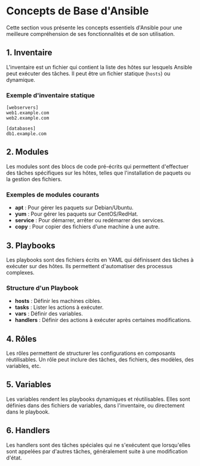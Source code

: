 # Concepts de Base d'Ansible

Cette section vous présente les concepts essentiels d'Ansible pour une meilleure compréhension de ses fonctionnalités et de son utilisation.

## 1. Inventaire
L'inventaire est un fichier qui contient la liste des hôtes sur lesquels Ansible peut exécuter des tâches. Il peut être un fichier statique (`hosts`) ou dynamique.

### Exemple d'inventaire statique
```
[webservers]
web1.example.com
web2.example.com

[databases]
db1.example.com
```

## 2. Modules
Les modules sont des blocs de code pré-écrits qui permettent d'effectuer des tâches spécifiques sur les hôtes, telles que l'installation de paquets ou la gestion des fichiers.

### Exemples de modules courants
- **apt** : Pour gérer les paquets sur Debian/Ubuntu.
- **yum** : Pour gérer les paquets sur CentOS/RedHat.
- **service** : Pour démarrer, arrêter ou redémarrer des services.
- **copy** : Pour copier des fichiers d'une machine à une autre.

## 3. Playbooks
Les playbooks sont des fichiers écrits en YAML qui définissent des tâches à exécuter sur des hôtes. Ils permettent d'automatiser des processus complexes.

### Structure d'un Playbook
- **hosts** : Définir les machines cibles.
- **tasks** : Lister les actions à exécuter.
- **vars** : Définir des variables.
- **handlers** : Définir des actions à exécuter après certaines modifications.

## 4. Rôles
Les rôles permettent de structurer les configurations en composants réutilisables. Un rôle peut inclure des tâches, des fichiers, des modèles, des variables, etc.

## 5. Variables
Les variables rendent les playbooks dynamiques et réutilisables. Elles sont définies dans des fichiers de variables, dans l'inventaire, ou directement dans le playbook.

## 6. Handlers
Les handlers sont des tâches spéciales qui ne s'exécutent que lorsqu'elles sont appelées par d'autres tâches, généralement suite à une modification d'état.
